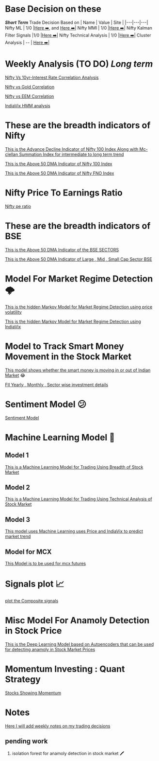 # Base Decision on these

***Short Term*** Trade Decision Based on 
| Name  | Value   | Site |
|---|---|---|
Nifty ML | 1/0 |[Here ➡️](https://github.com/anirbanghoshsbi/.github.io/blob/master/machine_learning/Random_forest_Modular_Correct(Daily_New).ipynb), and [Here ➡️](https://github.com/anirbanghoshsbi/.github.io/blob/master/machine_learning/Stacking_classification_with_trend_following_class_labels(Working).ipynb)|
Nifty MMI | 1/0 |[Here ➡️](https://github.com/anirbanghoshsbi/.github.io/blob/master/MMI.ipynb)|
Nifty Kalman Filter Signals |1/0 |[Here ➡️](https://github.com/anirbanghoshsbi/.github.io/blob/master/kalman/Kalman_Filters_for_Nifty_ema.ipynb)|
Nifty Technical Analysis | 1/0 |[Here ➡️](https://github.com/anirbanghoshsbi/.github.io/blob/master/technical%20indicators/technical_indicators.ipynb)|
Cluster Analysis | -- | [Here ➡️](https://github.com/anirbanghoshsbi/.github.io/tree/master/unsupervised_learning)|

# Weekly Analysis (TO DO) ***Long term***

[Nifty Vs 10yr-Interest Rate Correlation Analysis](https://github.com/anirbanghoshsbi/.github.io/blob/master/correlation/folder/Correlation_IN10_interest.ipynb)

[Nifty vs Gold Correlation](https://github.com/anirbanghoshsbi/.github.io/blob/master/correlation/folder/Correlation_gold.ipynb)

[Nifty vs EEM Correlation](https://github.com/anirbanghoshsbi/.github.io/blob/master/correlation/folder/Nifty_Corr_EEM(etf).ipynb)

[IndiaVix HMM analysis](https://github.com/anirbanghoshsbi/.github.io/blob/master/Hidden_Markov_Model_on_indiavix.ipynb)

# These are the breadth indicators of Nifty

[This is the Advance Decline Indicator of Nifty 100 Index  Along with Mc-clellan Summation Index for intermediate to long term trend](https://github.com/anirbanghoshsbi/.github.io/blob/master/Advance_Decline_Nifty100B.ipynb)

[This is the Above 50 DMA Indicator of Nifty 100 Index ](https://github.com/anirbanghoshsbi/.github.io/blob/master/nifty100_Above_50EMA_B.ipynb)

[This is the Above 50 DMA Indicator of Nifty FNO Index ](https://github.com/anirbanghoshsbi/.github.io/blob/master/FNO_Above_50_DMA_B.ipynb)

#  Nifty Price To Earnings Ratio
[Nifty pe ratio](https://nifty-pe-ratio.com/)

# These are the breadth indicators of BSE


[This is the Above 50 DMA Indicator of the BSE SECTORS ](https://github.com/anirbanghoshsbi/.github.io/blob/master/BSE_Advance_Decline.ipynb)

[This is the Above 50 DMA Indicator of Large , Mid , Small Cap Sector BSE](https://github.com/anirbanghoshsbi/.github.io/blob/master/BSE_above_50DMA_large_mid_small_B.ipynb)

# Model For Market Regime Detection 🌩️

[This is the hidden Markov Model for Market Regime Detection using price volatility](https://github.com/anirbanghoshsbi/.github.io/blob/master/Hidden_Markov_Model.ipynb)

[This is the hidden Markov Model for Market Regime Detection using IndiaVix](https://github.com/anirbanghoshsbi/.github.io/blob/master/Hidden_Markov_Model_on_indiavix.ipynb)

# Model to Track Smart Money Movement in the Stock Market

[This model shows whether the  smart money is moving in or out of Indian Market](https://github.com/anirbanghoshsbi/.github.io/blob/master/GET_FII_Data.ipynb) :joy:

[FII Yearly , Monthly , Sector wise investment details](https://github.com/anirbanghoshsbi/.github.io/blob/master/FII_yearly_investment.ipynb)

# Sentiment Model 😕
[Sentiment Model](https://github.com/anirbanghoshsbi/.github.io/blob/master/MMI.ipynb)

# Machine Learning Model 🧠

## Model 1
[This is a Machine Learning Model for Trading Using Breadth of Stock Market](https://github.com/anirbanghoshsbi/.github.io/blob/master/machine_learning/Combined_Above_i%7BDMA%7D_RandomForest.ipynb)


## Model 2
[This is a Machine Learning Model for Trading Using Technical Analysis of Stock Market](https://github.com/anirbanghoshsbi/.github.io/blob/master/machine_learning/Random_forest_Modular_Correct(Daily_New).ipynb)


## Model 3
[This model uses Machine Learning uses Price and IndiaVix to predict market trend](https://github.com/anirbanghoshsbi/.github.io/blob/master/machine_learning/Random_forest_Modular_Daily_For_indiavix.ipynb)

## Model for MCX
[This Model is to be used for mcx futures](https://github.com/anirbanghoshsbi/.github.io/blob/master/machine_learning/Random_forest_Modular_Daily_For_MCX_Futures.ipynb)

# Signals plot 📈
[plot the Composite signals](https://github.com/anirbanghoshsbi/.github.io/blob/master/Signals_plot.ipynb)


# Misc Model For Anamoly Detection in Stock Price

[This is the Deep Learning Model based on Autoencoders that can be used for detecting anamoly in Stock Market Prices](https://github.com/anirbanghoshsbi/.github.io/blob/master/Stock_Price_anomaly_detection_Using_Stupid_Deep_Learning.ipynb)


# Momentum Investing : Quant Strategy
[Stocks Showing Momentum](https://github.com/anirbanghoshsbi/.github.io/blob/master/Momentum_Strategy.ipynb)

# Notes 

[Here I will add weekly notes on my trading decisions](https://github.com/anirbanghoshsbi/.github.io/blob/master/Notes/)



## pending work

1. isolation forest for anamoly detection in stock market 🖍️
